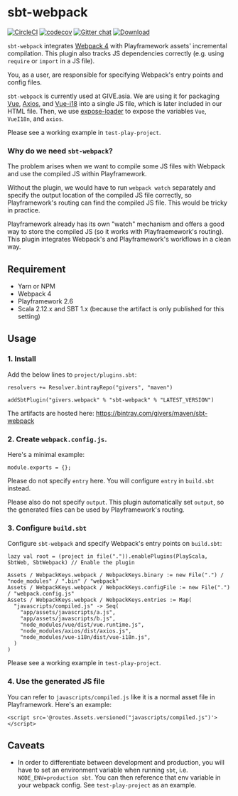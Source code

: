 sbt-webpack
=============

[![CircleCI](https://circleci.com/gh/GIVESocialMovement/sbt-webpack/tree/master.svg?style=shield)](https://circleci.com/gh/GIVESocialMovement/sbt-webpack/tree/master)
[![codecov](https://codecov.io/gh/GIVESocialMovement/sbt-webpack/branch/master/graph/badge.svg)](https://codecov.io/gh/GIVESocialMovement/sbt-webpack)
[![Gitter chat](https://badges.gitter.im/GIVE-asia/gitter.png)](https://gitter.im/GIVE-asia/Lobby)
[ ![Download](https://api.bintray.com/packages/givers/maven/sbt-webpack/images/download.svg) ](https://bintray.com/givers/maven/sbt-webpack/_latestVersion)

`sbt-webpack` integrates [Webpack 4](https://webpack.js.org) with Playframework assets' incremental compilation. 
This plugin also tracks JS dependencies correctly (e.g. using `require` or `import` in a JS file).

You, as a user, are responsible for specifying Webpack's entry points and config files.

`sbt-webpack` is currently used at GIVE.asia. We are using it for packaging [Vue](https://vuejs.org), [Axios](https://github.com/axios/axios), and [Vue-i18](https://github.com/kazupon/vue-i18n) into a single JS file, which is later included in our HTML file. Then, we use [expose-loader](https://github.com/webpack-contrib/expose-loader) to expose the variables `Vue`, `VueI18n`, and `axios`.
 
Please see a working example in `test-play-project`.


### Why do we need `sbt-webpack`?

The problem arises when we want to compile some JS files with Webpack and use the compiled JS within Playframework.

Without the plugin, we would have to run `webpack watch` separately and specify the output location of the compiled JS file correctly, so Playframework's routing can find the compiled JS file. This would be tricky in practice.

Playframework already has its own "watch" mechanism and offers a good way to store the compiled JS (so it works with Playfraemework's routing). This plugin integrates Webpack's and Playframework's workflows in a clean way.

 
Requirement
------------

* Yarn or NPM
* Webpack 4
* Playframework 2.6
* Scala 2.12.x and SBT 1.x (because the artifact is only published for this setting)
 
 
Usage
------

### 1. Install

Add the below lines to `project/plugins.sbt`:

```
resolvers += Resolver.bintrayRepo("givers", "maven")

addSbtPlugin("givers.webpack" % "sbt-webpack" % "LATEST_VERSION")
```

The artifacts are hosted here: https://bintray.com/givers/maven/sbt-webpack


### 2. Create `webpack.config.js`.

Here's a minimal example:

```
module.exports = {};
```

Please do not specify `entry` here. You will configure `entry` in `build.sbt` instead. 

Please also do not specify `output`. This plugin automatically set `output`, so the generated files can be used by Playframework's routing.


### 3. Configure `build.sbt`

Configure `sbt-webpack` and specify Webpack's entry points on `build.sbt`:

```
lazy val root = (project in file(".")).enablePlugins(PlayScala, SbtWeb, SbtWebpack) // Enable the plugin

Assets / WebpackKeys.webpack / WebpackKeys.binary := new File(".") / "node_modules" / ".bin" / "webpack"
Assets / WebpackKeys.webpack / WebpackKeys.configFile := new File(".") / "webpack.config.js"
Assets / WebpackKeys.webpack / WebpackKeys.entries := Map(
  "javascripts/compiled.js" -> Seq(
    "app/assets/javascripts/a.js",
    "app/assets/javascripts/b.js",
    "node_modules/vue/dist/vue.runtime.js",
    "node_modules/axios/dist/axios.js",
    "node_modules/vue-i18n/dist/vue-i18n.js",
  )
)
```

Please see a working example in `test-play-project`.


### 4. Use the generated JS file

You can refer to `javascripts/compiled.js` like it is a normal asset file in Playframework. Here's an example:

```
<script src='@routes.Assets.versioned("javascripts/compiled.js")'></script>
```


Caveats
--------

* In order to differentiate between development and production, you will have to set an environment variable when running `sbt`, i.e. `NODE_ENV=production sbt`. You can then reference that env variable in your webpack config. See `test-play-project` as an example.
